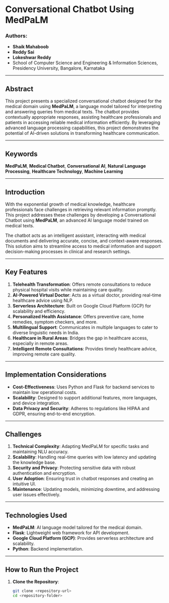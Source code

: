 # Conversational Chatbot Using MedPaLM

### Authors:
- **Shaik Mahaboob**  
- **Reddy Sai**  
- **Lokeshwar Reddy**  
- School of Computer Science and Engineering & Information Sciences, Presidency University, Bangalore, Karnataka  

---

## Abstract  
This project presents a specialized conversational chatbot designed for the medical domain using **MedPaLM**, a language model tailored for interpreting and answering queries from medical texts. The chatbot provides contextually appropriate responses, assisting healthcare professionals and patients in accessing reliable medical information efficiently. By leveraging advanced language processing capabilities, this project demonstrates the potential of AI-driven solutions in transforming healthcare communication.  

---

## Keywords  
**MedPaLM**, **Medical Chatbot**, **Conversational AI**, **Natural Language Processing**, **Healthcare Technology**, **Machine Learning**  

---

## Introduction  
With the exponential growth of medical knowledge, healthcare professionals face challenges in retrieving relevant information promptly. This project addresses these challenges by developing a Conversational Chatbot using **MedPaLM**, an advanced AI language model trained on medical texts.

The chatbot acts as an intelligent assistant, interacting with medical documents and delivering accurate, concise, and context-aware responses. This solution aims to streamline access to medical information and support decision-making processes in clinical and research settings.

---

## Key Features  
1. **Telehealth Transformation**: Offers remote consultations to reduce physical hospital visits while maintaining care quality.  
2. **AI-Powered Virtual Doctor**: Acts as a virtual doctor, providing real-time healthcare advice using NLP.  
3. **Serverless Architecture**: Built on Google Cloud Platform (GCP) for scalability and efficiency.  
4. **Personalized Health Assistance**: Offers preventive care, home remedies, symptom checkers, and more.  
5. **Multilingual Support**: Communicates in multiple languages to cater to diverse linguistic needs in India.  
6. **Healthcare in Rural Areas**: Bridges the gap in healthcare access, especially in remote areas.  
7. **Intelligent Remote Consultations**: Provides timely healthcare advice, improving remote care quality.  

---

## Implementation Considerations  
- **Cost-Effectiveness**: Uses Python and Flask for backend services to maintain low operational costs.  
- **Scalability**: Designed to support additional features, more languages, and device integration.  
- **Data Privacy and Security**: Adheres to regulations like HIPAA and GDPR, ensuring end-to-end encryption.  

---

## Challenges  
1. **Technical Complexity**: Adapting MedPaLM for specific tasks and maintaining NLU accuracy.  
2. **Scalability**: Handling real-time queries with low latency and updating the knowledge base.  
3. **Security and Privacy**: Protecting sensitive data with robust authentication and encryption.  
4. **User Adoption**: Ensuring trust in chatbot responses and creating an intuitive UI.  
5. **Maintenance**: Updating models, minimizing downtime, and addressing user issues effectively.  

---

## Technologies Used  
- **MedPaLM**: AI language model tailored for the medical domain.  
- **Flask**: Lightweight web framework for API development.  
- **Google Cloud Platform (GCP)**: Provides serverless architecture and scalability.  
- **Python**: Backend implementation.  

---

## How to Run the Project  

1. **Clone the Repository**:  
   ```bash
   git clone <repository-url>
   cd <repository-folder>
